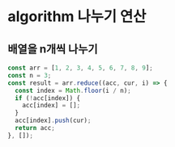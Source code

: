 # algorithm 나누기 연산

## 배열을 n개씩 나누기

```ts
const arr = [1, 2, 3, 4, 5, 6, 7, 8, 9];
const n = 3;
const result = arr.reduce((acc, cur, i) => {
  const index = Math.floor(i / n);
  if (!acc[index]) {
    acc[index] = [];
  }
  acc[index].push(cur);
  return acc;
}, []);
```
